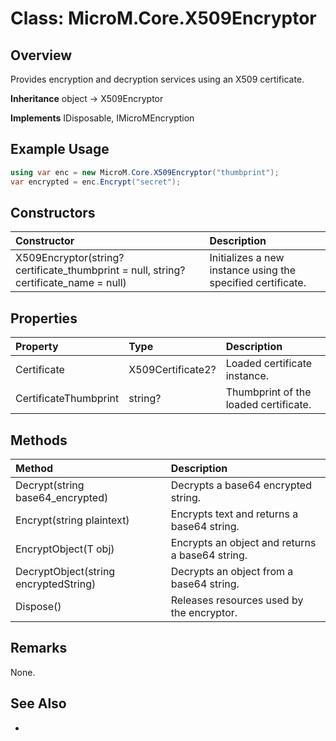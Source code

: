 # Class: MicroM.Core.X509Encryptor
## Overview
Provides encryption and decryption services using an X509 certificate.

**Inheritance**
object -> X509Encryptor

**Implements**
IDisposable, IMicroMEncryption

## Example Usage
```csharp
using var enc = new MicroM.Core.X509Encryptor("thumbprint");
var encrypted = enc.Encrypt("secret");
```
## Constructors
| Constructor | Description |
|:------------|:-------------|
| X509Encryptor(string? certificate_thumbprint = null, string? certificate_name = null) | Initializes a new instance using the specified certificate. |

## Properties
| Property | Type | Description |
|:------------|:-------------|:-------------|
| Certificate | X509Certificate2? | Loaded certificate instance. |
| CertificateThumbprint | string? | Thumbprint of the loaded certificate. |

## Methods
| Method | Description |
|:------------|:-------------|
| Decrypt(string base64_encrypted) | Decrypts a base64 encrypted string. |
| Encrypt(string plaintext) | Encrypts text and returns a base64 string. |
| EncryptObject<T>(T obj) | Encrypts an object and returns a base64 string. |
| DecryptObject<T>(string encryptedString) | Decrypts an object from a base64 string. |
| Dispose() | Releases resources used by the encryptor. |

## Remarks
None.

## See Also
-
